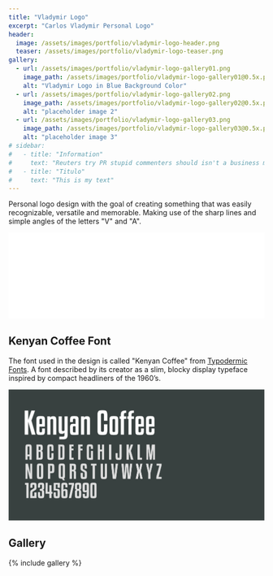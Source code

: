 ```yaml
---
title: "Vladymir Logo"
excerpt: "Carlos Vladymir Personal Logo"
header:
  image: /assets/images/portfolio/vladymir-logo-header.png
  teaser: /assets/images/portfolio/vladymir-logo-teaser.png
gallery:
  - url: /assets/images/portfolio/vladymir-logo-gallery01.png
    image_path: /assets/images/portfolio/vladymir-logo-gallery01@0.5x.png
    alt: "Vladymir Logo in Blue Background Color"
  - url: /assets/images/portfolio/vladymir-logo-gallery02.png
    image_path: /assets/images/portfolio/vladymir-logo-gallery02@0.5x.png
    alt: "placeholder image 2"
  - url: /assets/images/portfolio/vladymir-logo-gallery03.png
    image_path: /assets/images/portfolio/vladymir-logo-gallery03@0.5x.png
    alt: "placeholder image 3"
# sidebar:
#   - title: "Information"
#     text: "Reuters try PR stupid commenters should isn't a business model"
#   - title: "Titulo"
#     text: "This is my text"
---
```


Personal logo design with the goal of creating something that was easily recognizable, versatile and memorable. Making use of the sharp lines and simple angles of the letters "V" and "A".  

![Vladymir Logo](/assets/images/portfolio/vladymir-logo.png)

## Kenyan Coffee Font 

The font used in the design is called "Kenyan Coffee" from [Typodermic Fonts](https://typodermicfonts.com/freshly-brewed-kenyan-coffee/
). A font described by its creator as a slim, blocky display typeface inspired by compact headliners of the 1960’s.

![Kenyan Font](/assets/images/portfolio/vladymir-logo-font.png)

## Gallery

{% include gallery %}